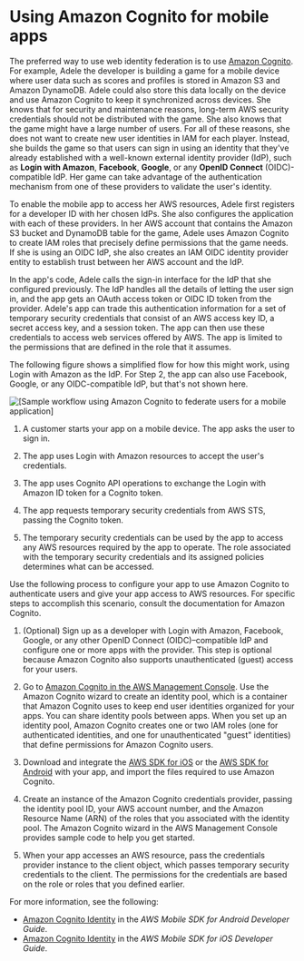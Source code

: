 # Using Amazon Cognito for mobile apps<a name="id_roles_providers_oidc_cognito"></a>

The preferred way to use web identity federation is to use [Amazon Cognito](https://aws.amazon.com/cognito/)\. For example, Adele the developer is building a game for a mobile device where user data such as scores and profiles is stored in Amazon S3 and Amazon DynamoDB\. Adele could also store this data locally on the device and use Amazon Cognito to keep it synchronized across devices\. She knows that for security and maintenance reasons, long\-term AWS security credentials should not be distributed with the game\. She also knows that the game might have a large number of users\. For all of these reasons, she does not want to create new user identities in IAM for each player\. Instead, she builds the game so that users can sign in using an identity that they've already established with a well\-known external identity provider \(IdP\), such as **Login with Amazon**, **Facebook**, **Google**, or any **OpenID Connect** \(OIDC\)\-compatible IdP\. Her game can take advantage of the authentication mechanism from one of these providers to validate the user's identity\. 

To enable the mobile app to access her AWS resources, Adele first registers for a developer ID with her chosen IdPs\. She also configures the application with each of these providers\. In her AWS account that contains the Amazon S3 bucket and DynamoDB table for the game, Adele uses Amazon Cognito to create IAM roles that precisely define permissions that the game needs\. If she is using an OIDC IdP, she also creates an IAM OIDC identity provider entity to establish trust between her AWS account and the IdP\.

In the app's code, Adele calls the sign\-in interface for the IdP that she configured previously\. The IdP handles all the details of letting the user sign in, and the app gets an OAuth access token or OIDC ID token from the provider\. Adele's app can trade this authentication information for a set of temporary security credentials that consist of an AWS access key ID, a secret access key, and a session token\. The app can then use these credentials to access web services offered by AWS\. The app is limited to the permissions that are defined in the role that it assumes\.

The following figure shows a simplified flow for how this might work, using Login with Amazon as the IdP\. For Step 2, the app can also use Facebook, Google, or any OIDC\-compatible IdP, but that's not shown here\.

![\[Sample workflow using Amazon Cognito to federate users for a mobile application\]](http://docs.aws.amazon.com/IAM/latest/UserGuide/images/mobile-app-web-identity-federation.diagram.png)

 

1. A customer starts your app on a mobile device\. The app asks the user to sign in\.

1. The app uses Login with Amazon resources to accept the user's credentials\.

1. The app uses Cognito API operations to exchange the Login with Amazon ID token for a Cognito token\.

1. The app requests temporary security credentials from AWS STS, passing the Cognito token\.

1. The temporary security credentials can be used by the app to access any AWS resources required by the app to operate\. The role associated with the temporary security credentials and its assigned policies determines what can be accessed\.

Use the following process to configure your app to use Amazon Cognito to authenticate users and give your app access to AWS resources\. For specific steps to accomplish this scenario, consult the documentation for Amazon Cognito\.

1. \(Optional\) Sign up as a developer with Login with Amazon, Facebook, Google, or any other OpenID Connect \(OIDC\)–compatible IdP and configure one or more apps with the provider\. This step is optional because Amazon Cognito also supports unauthenticated \(guest\) access for your users\.

1. Go to [Amazon Cognito in the AWS Management Console](https://console.aws.amazon.com/cognito/home)\. Use the Amazon Cognito wizard to create an identity pool, which is a container that Amazon Cognito uses to keep end user identities organized for your apps\. You can share identity pools between apps\. When you set up an identity pool, Amazon Cognito creates one or two IAM roles \(one for authenticated identities, and one for unauthenticated "guest" identities\) that define permissions for Amazon Cognito users\. 

1. Download and integrate the [AWS SDK for iOS](https://docs.amplify.aws/sdk/q/platform/ios) or the [AWS SDK for Android](https://docs.amplify.aws/sdk/q/platform/android) with your app, and import the files required to use Amazon Cognito\.

1. Create an instance of the Amazon Cognito credentials provider, passing the identity pool ID, your AWS account number, and the Amazon Resource Name \(ARN\) of the roles that you associated with the identity pool\. The Amazon Cognito wizard in the AWS Management Console provides sample code to help you get started\.

1. When your app accesses an AWS resource, pass the credentials provider instance to the client object, which passes temporary security credentials to the client\. The permissions for the credentials are based on the role or roles that you defined earlier\.

For more information, see the following:
+ [Amazon Cognito Identity](https://docs.aws.amazon.com/mobile/sdkforandroid/developerguide/cognito-auth.html) in the *AWS Mobile SDK for Android Developer Guide*\. 
+ [Amazon Cognito Identity](https://docs.aws.amazon.com/mobile/sdkforios/developerguide/cognito-auth.html) in the *AWS Mobile SDK for iOS Developer Guide*\.